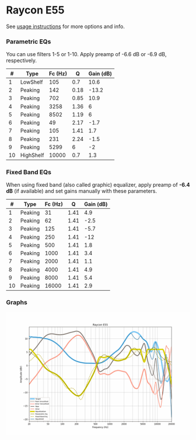 # Raycon E55
See [usage instructions](https://github.com/jaakkopasanen/AutoEq#usage) for more options and info.

### Parametric EQs
You can use filters 1-5 or 1-10. Apply preamp of -6.6 dB or -6.9 dB, respectively.

|   # | Type      |   Fc (Hz) |    Q |   Gain (dB) |
|-----|-----------|-----------|------|-------------|
|   1 | LowShelf  |       105 | 0.7  |        10.6 |
|   2 | Peaking   |       142 | 0.18 |       -13.2 |
|   3 | Peaking   |       702 | 0.85 |        10.9 |
|   4 | Peaking   |      3258 | 1.36 |         6   |
|   5 | Peaking   |      8502 | 1.19 |         6   |
|   6 | Peaking   |        49 | 2.17 |        -1.7 |
|   7 | Peaking   |       105 | 1.41 |         1.7 |
|   8 | Peaking   |       231 | 2.24 |        -1.5 |
|   9 | Peaking   |      5299 | 6    |        -2   |
|  10 | HighShelf |     10000 | 0.7  |         1.3 |

### Fixed Band EQs
When using fixed band (also called graphic) equalizer, apply preamp of **-6.4 dB** (if available) and set gains manually with these parameters.

|   # | Type    |   Fc (Hz) |    Q |   Gain (dB) |
|-----|---------|-----------|------|-------------|
|   1 | Peaking |        31 | 1.41 |         4.9 |
|   2 | Peaking |        62 | 1.41 |        -2.5 |
|   3 | Peaking |       125 | 1.41 |        -5.7 |
|   4 | Peaking |       250 | 1.41 |       -12   |
|   5 | Peaking |       500 | 1.41 |         1.8 |
|   6 | Peaking |      1000 | 1.41 |         3.4 |
|   7 | Peaking |      2000 | 1.41 |         1.1 |
|   8 | Peaking |      4000 | 1.41 |         4.9 |
|   9 | Peaking |      8000 | 1.41 |         5.4 |
|  10 | Peaking |     16000 | 1.41 |         2.9 |

### Graphs
![](./Raycon%20E55.png)
